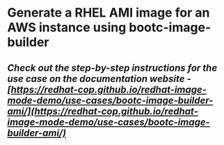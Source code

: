 # Generate a RHEL AMI image for an AWS instance using bootc-image-builder

## *Check out the step-by-step instructions for the use case on the documentation website - [https://redhat-cop.github.io/redhat-image-mode-demo/use-cases/bootc-image-builder-ami/](https://redhat-cop.github.io/redhat-image-mode-demo/use-cases/bootc-image-builder-ami/)*
